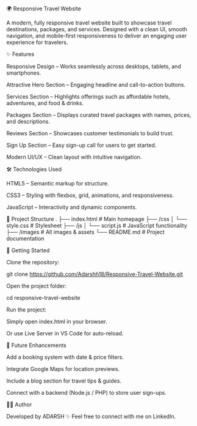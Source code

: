 🌍 Responsive Travel Website

A modern, fully responsive travel website built to showcase travel destinations, packages, and services. Designed with a clean UI, smooth navigation, and mobile-first responsiveness to deliver an engaging user experience for travelers.

✨ Features

Responsive Design – Works seamlessly across desktops, tablets, and smartphones.

Attractive Hero Section – Engaging headline and call-to-action buttons.

Services Section – Highlights offerings such as affordable hotels, adventures, and food & drinks.

Packages Section – Displays curated travel packages with names, prices, and descriptions.

Reviews Section – Showcases customer testimonials to build trust.

Sign Up Section – Easy sign-up call for users to get started.

Modern UI/UX – Clean layout with intuitive navigation.


🛠️ Technologies Used

HTML5 – Semantic markup for structure.

CSS3 – Styling with flexbox, grid, animations, and responsiveness.

JavaScript – Interactivity and dynamic components.


📂 Project Structure
.
├── index.html        # Main homepage
├── /css
│   └── style.css     # Stylesheet
├── /js
│   └── script.js     # JavaScript functionality
├── /images           # All images & assets
└── README.md         # Project documentation


🚀 Getting Started

Clone the repository:

git clone https://github.com/Adarshh18/Responsive-Travel-Website.git


Open the project folder:

cd responsive-travel-website


Run the project:

Simply open index.html in your browser.

Or use Live Server in VS Code for auto-reload.



📌 Future Enhancements

Add a booking system with date & price filters.

Integrate Google Maps for location previews.

Include a blog section for travel tips & guides.

Connect with a backend (Node.js / PHP) to store user sign-ups.



👨‍💻 Author

Developed by ADARSH ✨
Feel free to connect with me on LinkedIn.
